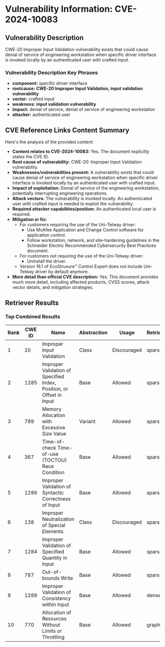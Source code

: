 # Vulnerability Information: CVE-2024-10083

## Vulnerability Description
CWE-20 Improper Input Validation vulnerability exists that could cause denial of service of engineering workstation when specific driver interface is invoked locally by an authenticated user with crafted input.

### Vulnerability Description Key Phrases
- **component:** specific driver interface
- **rootcause:** **CWE-20 Improper Input Validation, input validation vulnerability**
- **vector:** crafted input
- **weakness:** **input validation vulnerability**
- **impact:** denial of service, denial of service of engineering workstation
- **attacker:** authenticated user

## CVE Reference Links Content Summary
Here's the analysis of the provided content:

*   **Content relates to CVE-2024-10083:** Yes. The document explicitly states the CVE ID.
*   **Root cause of vulnerability:** CWE-20: Improper Input Validation vulnerability.
*   **Weaknesses/vulnerabilities present:** A vulnerability exists that could cause denial of service of engineering workstation when specific driver interface is invoked locally by an authenticated user with crafted input.
*   **Impact of exploitation:** Denial of service of the engineering workstation, potentially interrupting engineering operations.
*   **Attack vectors:** The vulnerability is invoked locally. An authenticated user with crafted input is needed to exploit the vulnerability.
*   **Required attacker capabilities/position:** An authenticated local user is required.
*   **Mitigation or fix:**
    *   For customers requiring the use of the Uni-Telway driver:
        *   Use McAfee Application and Change Control software for application control.
        *   Follow workstation, network, and site-hardening guidelines in the Schneider Electric Recommended Cybersecurity Best Practices document.
    *   For customers not requiring the use of the Uni-Telway driver:
        *   Uninstall the driver.
    *   Version 16.1 of EcoStruxure™ Control Expert does not include Uni-Telway driver by default anymore.
*   **More detail than official CVE description:** Yes. This document provides much more detail, including affected products, CVSS scores, attack vector details, and mitigation strategies.

## Retriever Results

### Top Combined Results

| Rank | CWE ID | Name | Abstraction | Usage  | Retrievers | Individual Scores |
|------|--------|------|-------------|-------|------------|-------------------|
| 1 | 20 | Improper Input Validation | Class | Discouraged | sparse | 0.204 |
| 2 | 1285 | Improper Validation of Specified Index, Position, or Offset in Input | Base | Allowed | sparse | 0.195 |
| 3 | 789 | Memory Allocation with Excessive Size Value | Variant | Allowed | sparse | 0.188 |
| 4 | 367 | Time-of-check Time-of-use (TOCTOU) Race Condition | Base | Allowed | sparse | 0.184 |
| 5 | 1286 | Improper Validation of Syntactic Correctness of Input | Base | Allowed | sparse | 0.180 |
| 6 | 138 | Improper Neutralization of Special Elements | Class | Discouraged | sparse | 0.179 |
| 7 | 1284 | Improper Validation of Specified Quantity in Input | Base | Allowed | sparse | 0.179 |
| 8 | 787 | Out-of-bounds Write | Base | Allowed | sparse | 0.177 |
| 9 | 1288 | Improper Validation of Consistency within Input | Base | Allowed | dense | 0.686 |
| 10 | 770 | Allocation of Resources Without Limits or Throttling | Base | Allowed | graph | 0.003 |

